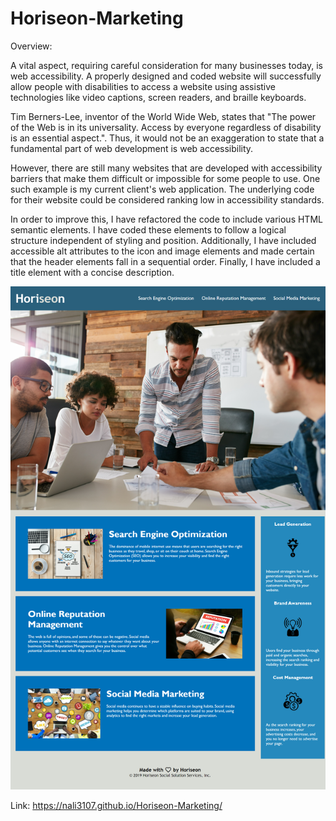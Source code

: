 # Horiseon-Marketing

Overview:

A vital aspect, requiring careful consideration for many businesses today, is web accessibility. A properly designed and coded website will successfully allow people with disabilities to access a website using assistive technologies like video captions, screen readers, and braille keyboards.

Tim Berners-Lee, inventor of the World Wide Web, states that "The power of the Web is in its universality.
Access by everyone regardless of disability is an essential aspect.". Thus, it would not be an exaggeration to state that a fundamental part of web development is web accessibility.

However, there are still many websites that are developed with accessibility barriers that make them difficult or impossible for some people to use. One such example is my current client's web application. The underlying code for their website could be considered ranking low in accessibility standards. 

In order to improve this, I have refactored the code to include various HTML semantic elements. I have coded these elements to follow a logical structure independent of styling and position. Additionally, I have included accessible alt attributes to the icon and image elements and made certain that the header elements fall in a sequential order. Finally, I have included a title element with a concise description. 


![Screenshot](./assets/images/webpage-screenshot.png)

Link:
https://nali3107.github.io/Horiseon-Marketing/